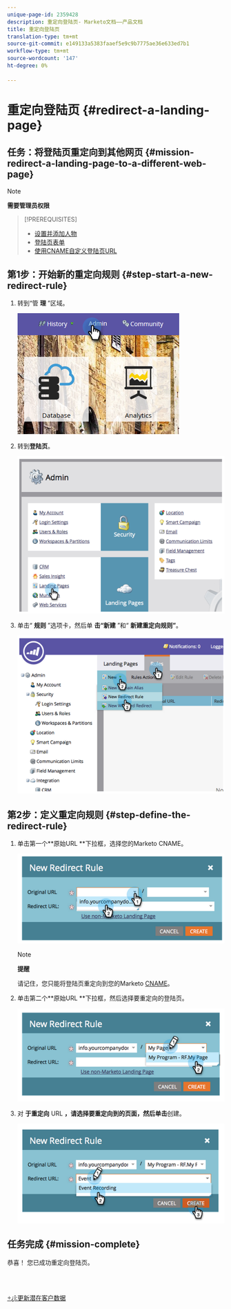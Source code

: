 ```yaml
---
unique-page-id: 2359428
description: 重定向登陆页- Marketo文档——产品文档
title: 重定向登陆页
translation-type: tm+mt
source-git-commit: e149133a5383faaef5e9c9b7775ae36e633ed7b1
workflow-type: tm+mt
source-wordcount: '147'
ht-degree: 0%

---
```



# 重定向登陆页 {#redirect-a-landing-page}

## 任务：将登陆页重定向到其他网页 {#mission-redirect-a-landing-page-to-a-different-web-page}

>[!NOTE]
>
>**需要管理员权限**

>[!PREREQUISITES]
>
>* [设置并添加人物](get-set-up-and-add-a-person.md)
>* [登陆页表单](landing-page-with-a-form.md)
>* [使用CNAME自定义登陆页URL](../../product-docs/demand-generation/landing-pages/landing-page-actions/customize-your-landing-page-urls-with-a-cname.md)

>



## 第1步：开始新的重定向规则 {#step-start-a-new-redirect-rule}

1. 转到“管 **理** ”区域。

   ![](assets/admin.png)

1. 转到**登陆页**。

   ![](assets/image2014-9-24-13-3a28-3a43.png)

1. 单击“ **规则** ”选项卡，然后单 **击“新建** ”和“ **新建重定向规则”**。

   ![](assets/image2014-9-24-13-3a28-3a59.png)

## 第2步：定义重定向规则 {#step-define-the-redirect-rule}

1. 单击第一个**原始URL **下拉框，选择您的Marketo CNAME。

   ![](assets/image2014-9-24-13-3a30-3a33.png)

   >[!NOTE]
   >
   >**提醒**
   >
   >
   >请记住，您只能将登陆页重定向到您的Marketo [CNAME](../../product-docs/demand-generation/landing-pages/landing-page-actions/customize-your-landing-page-urls-with-a-cname.md)。

1. 单击第二个**原始URL **下拉框，然后选择要重定向的登陆页。

   ![](assets/image2014-9-24-13-3a30-3a50.png)

1. 对 **于重定向** URL **，请选择要重定向到的页面，然后单击**&#x200B;创建。

   ![](assets/image2014-9-24-13-3a31-3a10.png)

## 任务完成 {#mission-complete}

恭喜！ 您已成功重定向登陆页。

<br> 

[÷¿î:更新潜在客户数据](update-person-data.md)